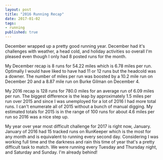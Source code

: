 ```yaml
---
layout: post 
title: "2016 Running Recap"
date: 2017-01-02
tags:
- running
published: true
---
```

December wrapped up a pretty good running year.  December had it's challenges with weather,  a head cold, and holiday activities so overall I'm pleased even though I only had 8 posted runs for the month. 
 
My December recap is 8 runs for 54.22 miles which is 6.78 miles per run.  Optimally I would have liked to have had 11 or 12 runs but the headcold was a downer.  The number of miles per run was boosted by a 10.2 mile run on December 20 and a 8.87 mile run on Burke Gilman on December 4. 
 
My 2016 recap is 128 runs for 780.0 miles for an average run of 6.09 miles per run.  The biggest difference is the leap by approximately 1.5 miles per run over 2015 and since I was unemployed for a lot of 2016 I had more total runs.  I can't enumerate all of 2015 without a bunch of manual digging.  My estimated totals for 2015 is in the range of 100 runs for about 4.6 miles per run so 2016 was a nice step up. 
 
My year over year most difficult challenge for 2017 is right now, January.  January of 2016 had 15 tracked runs on RunKeeper which is the most for any month and is equivalent to running every second day.  Considering I was working full time and the darkness and rain this time of year that's a pretty difficult task to match.  We were running every Tuesday and Thursday night, and Saturday and Sunday.   I'm already behind!
